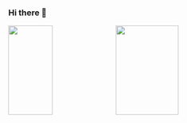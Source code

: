 ### Hi there 👋

<!--
**joaomoraiss/joaomoraiss** is a ✨ _special_ ✨ repository because its `README.md` (this file) appears on your GitHub profile.

Here are some ideas to get you started:

- 🔭 I’m currently working on ...
- 🌱 I’m currently learning ...
- 👯 I’m looking to collaborate on ...
- 🤔 I’m looking for help with ...
- 💬 Ask me about ...
- 📫 How to reach me: ...
- 😄 Pronouns: ...
- ⚡ Fun fact: ...
-->
<img height=180em width="42%" src="https://github-readme-stats.vercel.app/api?username=joaomoraiss&count_private=true&show_icons=true&theme=midnight-purple">
<img height=180em width="50%" src="https://github-readme-stats.vercel.app/api/top-langs/?username=joaomoraiss&hide_progress=true">
